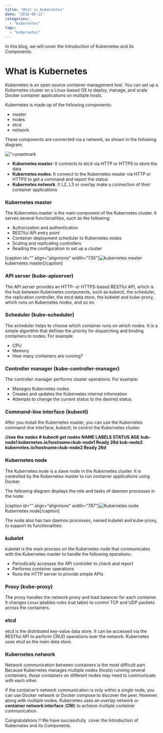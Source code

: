 ```yaml
---
title: "What is Kubernetes"
date: "2018-08-21"
categories: 
  - "kubernetes"
tags: 
  - "kubernetes"
---
```


In this blog, we will cover the Introduction of Kubernetes and its Components.

# What is Kubernetes

Kubernetes is an open source container management tool. You can set up a Kubernetes cluster on a Linux-based OS to deploy, manage, and scale Docker container applications on multiple hosts.

Kubernetes is made up of the following components:

- master
- nodes
- etcd
- network

These components are connected via a network, as shown in the following diagram:

!["<yoastmark](https://cdn-images-1.medium.com/max/800/0*Xo8czSOJAtjuWNPe.jpg)

- **Kubernetes master**: It connects to etcd via HTTP or HTTPS to store the data
- **Kubernetes nodes**: It connect to the Kubernetes master via HTTP or HTTPS to get a command and report the status
- **Kubernetes network**: It L2, L3 or overlay make a connection of their container applications

### Kubernetes master

The Kubernetes master is the main component of the Kubernetes cluster. It serves several functionalities, such as the following:

- Authorization and authentication
- RESTful API entry point
- Container deployment scheduler to Kubernetes nodes
- Scaling and replicating controllers
- Reading the configuration to set up a cluster

\[caption id="" align="alignnone" width="730"\]![kubernetes master](https://cdn-images-1.medium.com/max/800/0*wPman84gL36Ow2OO.jpg) kubernetes master\[/caption\]

### API server (kube-apiserver)

The API server provides an HTTP- or HTTPS-based RESTful API, which is the hub between Kubernetes components, such as kubectl, the scheduler, the replication controller, the etcd data store, the kubelet and kube-proxy, which runs on Kubernetes nodes, and so on.

### Scheduler (kube-scheduler)

The scheduler helps to choose which container runs on which nodes. It is a simple algorithm that defines the priority for dispatching and binding containers to nodes. For example:

- CPU
- Memory
- How many containers are running?

### Controller manager (kube-controller-manager)

The controller manager performs cluster operations. For example:

- Manages Kubernetes nodes
- Creates and updates the Kubernetes internal information
- Attempts to change the current status to the desired status

### Command-line interface (kubectl)

After you install the Kubernetes master, you can use the Kubernetes command-line interface, kubectl, to control the Kubernetes cluster.

**//see the nodes**
**\# kubectl get nodes**
**NAME          LABELS                           STATUS    AGE**
**kub-node1   kubernetes.io/hostname=kub-node1   Ready     26d**
**kub-node2   kubernetes.io/hostname=kub-node2   Ready     26d**

### Kubernetes node

The Kubernetes node is a slave node in the Kubernetes cluster. It is controlled by the Kubernetes master to run container applications using Docker.

The following diagram displays the role and tasks of daemon processes in the node:

\[caption id="" align="alignnone" width="787"\]![Kubernetes node](https://cdn-images-1.medium.com/max/800/0*HbngalQs4iPx7_VK.jpg) Kubernetes node\[/caption\]

The node also has two daemon processes, named kubelet and kube-proxy, to support its functionalities.

### kubelet

kubelet is the main process on the Kubernetes node that communicates with the Kubernetes master to handle the following operations:

- Periodically accesses the API controller to check and report
- Performs container operations
- Runs the HTTP server to provide simple APIs

### Proxy (kube-proxy)

The proxy handles the network proxy and load balancer for each container. It changes Linux iptables rules (nat table) to control TCP and UDP packets across the containers.

### etcd

etcd is the distributed key-value data store. It can be accessed via the RESTful API to perform CRUD operations over the network. Kubernetes uses etcd as the main data store.

### Kubernetes network

Network communication between containers is the most difficult part. Because Kubernetes manages multiple nodes (hosts) running several containers, those containers on different nodes may need to communicate with each other.

If the container’s network communication is only within a single node, you can use Docker network or Docker compose to discover the peer. However, along with multiple nodes, Kubernetes uses an overlay network or **container network interface** (**CNI**) to achieve multiple container communication.

Congratulations !! We have successfully  cover the Introduction of Kubernetes and its Components.
